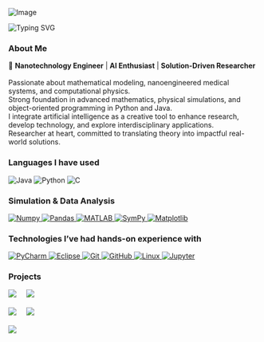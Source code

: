![Image](https://github.com/user-attachments/assets/299c2f06-01f4-4794-aae7-2575f5a97b44)

<!-- Texto animado -->
<img src="https://readme-typing-svg.herokuapp.com?font=Fira+Code&size=26&pause=1000&color=000000&center=true&vCenter=true&width=700&lines=Hi,+I'm+Belizario+Gutiérrez;Nanotech+Engineer+%7C+AI+Explorer+%7C+Scientist;Code+with+Purpose,+Create+with+Science." alt="Typing SVG" />

<!-- Sobre mí -->
<h3><strong>About Me</strong></h3>
<p>
  🚀 <strong>Nanotechnology Engineer</strong> | <strong>AI Enthusiast</strong> | <strong>Solution-Driven Researcher</strong><br><br>
  Passionate about mathematical modeling, nanoengineered medical systems, and computational physics.<br>
  Strong foundation in advanced mathematics, physical simulations, and object-oriented programming in Python and Java.<br>
  I integrate artificial intelligence as a creative tool to enhance research, develop technology, and explore interdisciplinary applications.<br>
  Researcher at heart, committed to translating theory into impactful real-world solutions.
</p>



</p>


<!-- Lenguajes -->
<h3><strong>Languages I have used</strong></h3>
<p>
  <img src="https://img.shields.io/badge/Java-007396?style=for-the-badge&logo=Java&logoColor=white" alt="Java"/>
  <img src="https://img.shields.io/badge/Python-3776AB?style=for-the-badge&logo=python&logoColor=white" alt="Python"/>
  <img src="https://img.shields.io/badge/C-A8B9CC?style=for-the-badge&logo=c&logoColor=white" alt="C"/>
</p>

<!-- Simulación y análisis de datos -->
<h3><strong>Simulation & Data Analysis</strong></h3>
<p>
  <a href="https://numpy.org/" target="_blank">
    <img src="https://img.shields.io/badge/Numpy-777BB4?style=for-the-badge&logo=numpy&logoColor=white" alt="Numpy"/>
  </a>
  <a href="https://pandas.pydata.org/" target="_blank">
    <img src="https://img.shields.io/badge/Pandas-150458?style=for-the-badge&logo=pandas&logoColor=white" alt="Pandas"/>
  </a>
  <a href="https://www.mathworks.com/products/matlab.html" target="_blank">
    <img src="https://img.shields.io/badge/MATLAB-0076A8?style=for-the-badge&logo=mathworks&logoColor=white" alt="MATLAB"/>
  </a>
  <a href="https://www.sympy.org/en/index.html" target="_blank">
    <img src="https://img.shields.io/badge/SymPy-6A5ACD?style=for-the-badge&logo=python&logoColor=white" alt="SymPy"/>
  </a>
  <a href="https://matplotlib.org/" target="_blank">
    <img src="https://img.shields.io/badge/Matplotlib-11557C?style=for-the-badge&logo=matplotlib&logoColor=white" alt="Matplotlib"/>
  </a>
</p>


<!-- Tecnologías -->
<h3><strong>Technologies I’ve had hands-on experience with</strong></h3>
<p>
  <a href="https://www.jetbrains.com/pycharm/" target="_blank">
    <img src="https://img.shields.io/badge/PyCharm-000000?style=for-the-badge&logo=pycharm&logoColor=white" alt="PyCharm"/>
  </a>
  <a href="https://www.eclipse.org/" target="_blank">
    <img src="https://img.shields.io/badge/Eclipse-2C2255?style=for-the-badge&logo=eclipse&logoColor=white" alt="Eclipse"/>
  </a>
  <a href="https://git-scm.com/" target="_blank">
    <img src="https://img.shields.io/badge/Git-F05032?style=for-the-badge&logo=git&logoColor=white" alt="Git"/>
  </a>
  <a href="https://github.com/" target="_blank">
    <img src="https://img.shields.io/badge/GitHub-181717?style=for-the-badge&logo=github&logoColor=white" alt="GitHub"/>
  </a>
  <a href="https://www.linux.org/" target="_blank">
    <img src="https://img.shields.io/badge/Linux-FCC624?style=for-the-badge&logo=linux&logoColor=black" alt="Linux"/>
  </a>
  <a href="https://jupyter.org/" target="_blank">
    <img src="https://img.shields.io/badge/Jupyter-F37626?style=for-the-badge&logo=jupyter&logoColor=white" alt="Jupyter"/>
  </a>
</p>

<h3><strong>Projects</strong></h3>
<div style="display: flex; gap: 20px; margin-bottom: 20px;">
  <a href="https://github.com/CriskBel/Personal-Voice-Assistant-Python">
    <img align="center" src="https://github-readme-stats.vercel.app/api/pin/?username=CriskBel&repo=Personal-Voice-Assistant-Python&theme=tokyonight" />
  </a>
  <a href="https://github.com/Criskbel/Java-Minesweeper-OOP-Game-with-Swing-UI">
    <img align="center" src="https://github-readme-stats.vercel.app/api/pin/?username=Criskbel&repo=Java-Minesweeper-OOP-Game-with-Swing-UI&theme=tokyonight" />
  </a>
</div>

<div style="display: flex; gap: 20px; margin-bottom: 20px;">
  <a href="https://github.com/CriskBel/Concrete-Stop-Simulation">
    <img align="center" src="https://github-readme-stats.vercel.app/api/pin/?username=CriskBel&repo=Concrete-Stop-Simulation&theme=tokyonight" />
  </a>
  <a href="https://github.com/CriskBel/VOLUMTUBE">
    <img align="center" src="https://github-readme-stats.vercel.app/api/pin/?username=CriskBel&repo=VOLUMTUBE&theme=tokyonight" />
  </a>
</div>

<div style="display: flex; gap: 20px; margin-bottom: 20px;">
  <a href="https://github.com/CriskBel/Cribejua">
    <img align="center" src="https://github-readme-stats.vercel.app/api/pin/?username=CriskBel&repo=Cribejua&theme=tokyonight" />
  </a>
</div>









